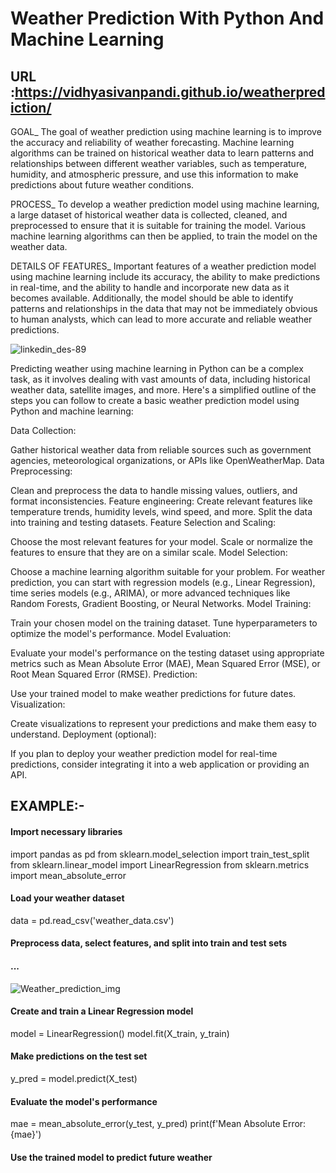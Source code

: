 # Weather Prediction With Python And Machine Learning

## URL :https://vidhyasivanpandi.github.io/weatherprediction/
GOAL_
The goal of weather prediction using machine learning is to improve the accuracy and reliability of weather forecasting. 
Machine learning algorithms can be trained on historical weather data to learn patterns and relationships between different weather variables,
such as temperature, humidity, and atmospheric pressure, and use this information to make predictions about future weather conditions.

PROCESS_
To develop a weather prediction model using machine learning, a large dataset of historical weather data is collected, cleaned,
and preprocessed to ensure that it is suitable for training the model.
Various machine learning algorithms can then be applied, to train the model on the weather data.

DETAILS OF FEATURES_
Important features of a weather prediction model using machine learning include its accuracy, the ability to make predictions in real-time,
and the ability to handle and incorporate new data as it becomes available. Additionally, the model should be able to identify patterns and
relationships in the data that may not be immediately obvious to human analysts, which can lead to more accurate and reliable weather predictions.

![linkedin_des-89](https://github.com/Harsh-Patidar/ML/assets/110400713/a6bee25d-9014-4f5b-827f-488242504c8d)


Predicting weather using machine learning in Python can be a complex task, as it involves dealing with vast amounts of data, including historical weather data, satellite images, and more. Here's a simplified outline of the steps you can follow to create a basic weather prediction model using Python and machine learning:

Data Collection:

Gather historical weather data from reliable sources such as government agencies, meteorological organizations, or APIs like OpenWeatherMap.
Data Preprocessing:

Clean and preprocess the data to handle missing values, outliers, and format inconsistencies.
Feature engineering: Create relevant features like temperature trends, humidity levels, wind speed, and more.
Split the data into training and testing datasets.
Feature Selection and Scaling:

Choose the most relevant features for your model.
Scale or normalize the features to ensure that they are on a similar scale.
Model Selection:

Choose a machine learning algorithm suitable for your problem. For weather prediction, you can start with regression models (e.g., Linear Regression), time series models (e.g., ARIMA), or more advanced techniques like Random Forests, Gradient Boosting, or Neural Networks.
Model Training:

Train your chosen model on the training dataset.
Tune hyperparameters to optimize the model's performance.
Model Evaluation:

Evaluate your model's performance on the testing dataset using appropriate metrics such as Mean Absolute Error (MAE), Mean Squared Error (MSE), or Root Mean Squared Error (RMSE).
Prediction:

Use your trained model to make weather predictions for future dates.
Visualization:

Create visualizations to represent your predictions and make them easy to understand.
Deployment (optional):

If you plan to deploy your weather prediction model for real-time predictions, consider integrating it into a web application or providing an API.

## EXAMPLE:-

#### Import necessary libraries
import pandas as pd
from sklearn.model_selection import train_test_split
from sklearn.linear_model import LinearRegression
from sklearn.metrics import mean_absolute_error

#### Load your weather dataset
data = pd.read_csv('weather_data.csv')

#### Preprocess data, select features, and split into train and test sets
#### ...

![Weather_prediction_img](https://github.com/Harsh-Patidar/ML/assets/110400713/8d79d83c-ccb0-4fa9-908e-b002d6b38222)

#### Create and train a Linear Regression model
model = LinearRegression()
model.fit(X_train, y_train)

#### Make predictions on the test set
y_pred = model.predict(X_test)

#### Evaluate the model's performance
mae = mean_absolute_error(y_test, y_pred)
print(f'Mean Absolute Error: {mae}')

#### Use the trained model to predict future weather


